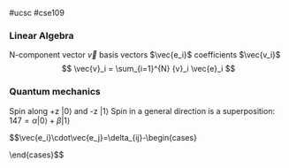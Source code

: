 #ucsc #cse109

### Linear Algebra
N-component vector $\vec{v}$
basis vectors $\vec{e_i}$
coefficients $\vec{v_i}$
$$
\vec{v}_i = \sum_{i=1}^{N} {v}_i \vec{e}_i
$$
### Quantum mechanics
Spin along +z $|0\rangle$ and -z $|1\rangle$
Spin in a general direction is a superposition:
$147=\alpha|0\rangle+\beta|1\rangle$


$$\vec{e_i}\cdot\vec{e_j}=\delta_{ij}-\begin{cases}

\end{cases}$$
